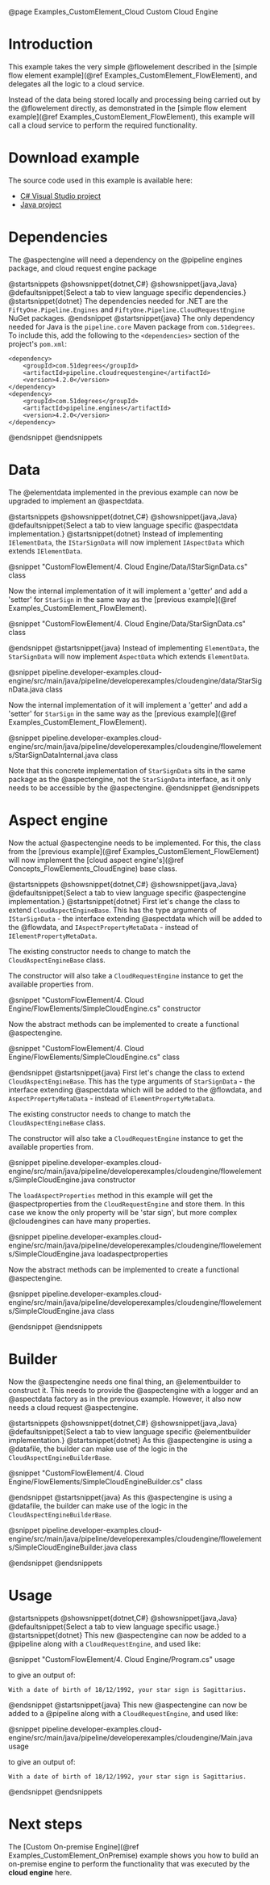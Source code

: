 @page Examples_CustomElement_Cloud Custom Cloud Engine

# Introduction

This example takes the very simple @flowelement described in the
[simple flow element example](@ref Examples_CustomElement_FlowElement),
and delegates all the logic to a cloud service.

Instead of the data being stored locally and processing being carried out by the @flowelement
directly, as demonstrated in the [simple flow element example](@ref Examples_CustomElement_FlowElement),
this example will call a cloud service to perform the required functionality.

# Download example

The source code used in this example is available here:
- [C# Visual Studio project](https://github.com/51Degrees/pipeline-dotnet/tree/master/Examples/CustomFlowElement/4.%20Cloud%20Engine)
- [Java project](https://github.com/51Degrees/pipeline-java/tree/main/pipeline.developer-examples/pipeline.developer-examples.cloud-engine)

# Dependencies

The @aspectengine will need a dependency on the @pipeline engines package, and cloud request engine package

@startsnippets
@showsnippet{dotnet,C#}
@showsnippet{java,Java}
@defaultsnippet{Select a tab to view language specific dependencies.}
@startsnippet{dotnet}
The dependencies needed for .NET are the `FiftyOne.Pipeline.Engines` and
`FiftyOne.Pipeline.CloudRequestEngine` NuGet packages.
@endsnippet
@startsnippet{java}
The only dependency needed for Java is the `pipeline.core` Maven package from `com.51degrees`.
To include this, add the following to the `<dependencies>` section of the project's `pom.xml`:
```{xml}
<dependency>
    <groupId>com.51degrees</groupId>
    <artifactId>pipeline.cloudrequestengine</artifactId>
    <version>4.2.0</version>
</dependency>
<dependency>
    <groupId>com.51degrees</groupId>
    <artifactId>pipeline.engines</artifactId>
    <version>4.2.0</version>
</dependency>
```
@endsnippet
@endsnippets



# Data

The @elementdata implemented in the previous example can now be upgraded to implement an
@aspectdata.

@startsnippets
@showsnippet{dotnet,C#}
@showsnippet{java,Java}
@defaultsnippet{Select a tab to view language specific @aspectdata implementation.}
@startsnippet{dotnet}
Instead of implementing `IElementData`, the `IStarSignData` will now implement `IAspectData`
which extends `IElementData`.

@snippet "CustomFlowElement/4. Cloud Engine/Data/IStarSignData.cs" class

Now the internal implementation of it will implement a 'getter' and add a 'setter' for `StarSign` in the
same way as the [previous example](@ref Examples_CustomElement_FlowElement).

@snippet "CustomFlowElement/4. Cloud Engine/Data/StarSignData.cs" class

@endsnippet
@startsnippet{java}
Instead of implementing `ElementData`, the `StarSignData` will now implement `AspectData`
which extends `ElementData`.

@snippet pipeline.developer-examples.cloud-engine/src/main/java/pipeline/developerexamples/cloudengine/data/StarSignData.java class

Now the internal implementation of it will implement a 'getter' and add a 'setter' for `StarSign` in the
same way as the [previous example](@ref Examples_CustomElement_FlowElement).

@snippet pipeline.developer-examples.cloud-engine/src/main/java/pipeline/developerexamples/cloudengine/flowelements/StarSignDataInternal.java class

Note that this concrete implementation of `StarSignData` sits in the same package as the @aspectengine,
not the `StarSignData` interface, as it only needs to be accessible by the @aspectengine.
@endsnippet
@endsnippets


# Aspect engine

Now the actual @aspectengine needs to be implemented. For this, the class from the
[previous example](@ref Examples_CustomElement_FlowElement) will now implement the
[cloud aspect engine's](@ref Concepts_FlowElements_CloudEngine) base class.

@startsnippets
@showsnippet{dotnet,C#}
@showsnippet{java,Java}
@defaultsnippet{Select a tab to view language specific @aspectengine implementation.}
@startsnippet{dotnet}
First let's change the class to extend `CloudAspectEngineBase`. This has the type arguments of
`IStarSignData` - the interface extending @aspectdata which will be added to the @flowdata, and 
`IAspectPropertyMetaData` - instead of `IElementPropertyMetaData`.

The existing constructor needs to change to match the `CloudAspectEngineBase` class.

The constructor will also take a `CloudRequestEngine` instance to get the available properties
from.

@snippet "CustomFlowElement/4. Cloud Engine/FlowElements/SimpleCloudEngine.cs" constructor

Now the abstract methods can be implemented to create a functional @aspectengine.

@snippet "CustomFlowElement/4. Cloud Engine/FlowElements/SimpleCloudEngine.cs" class

@endsnippet
@startsnippet{java}
First let's change the class to extend `CloudAspectEngineBase`. This has the type arguments of
`StarSignData` - the interface extending @aspectdata which will be added to the @flowdata, and 
`AspectPropertyMetaData` - instead of `ElementPropertyMetaData`.

The existing constructor needs to change to match the `CloudAspectEngineBase` class.

The constructor will also take a `CloudRequestEngine` instance to get the available properties
from.

@snippet pipeline.developer-examples.cloud-engine/src/main/java/pipeline/developerexamples/cloudengine/flowelements/SimpleCloudEngine.java constructor

The `loadAspectProperties` method in this example will get the @aspectproperties from the `CloudRequestEngine`
and store them. In this case we know the only property will be 'star sign', but more complex @cloudengines can have many
properties.

@snippet pipeline.developer-examples.cloud-engine/src/main/java/pipeline/developerexamples/cloudengine/flowelements/SimpleCloudEngine.java loadaspectproperties

Now the abstract methods can be implemented to create a functional @aspectengine.

@snippet pipeline.developer-examples.cloud-engine/src/main/java/pipeline/developerexamples/cloudengine/flowelements/SimpleCloudEngine.java class

@endsnippet
@endsnippets


# Builder

Now the @aspectengine needs one final thing, an @elementbuilder to construct it.
This needs to provide the @aspectengine with a logger and an @aspectdata factory as in
the previous example. However, it also now needs a cloud request @aspectengine.

@startsnippets
@showsnippet{dotnet,C#}
@showsnippet{java,Java}
@defaultsnippet{Select a tab to view language specific @elementbuilder implementation.}
@startsnippet{dotnet}
As this @aspectengine is using a @datafile, the builder can make use of the logic in the
`CloudAspectEngineBuilderBase`.

@snippet "CustomFlowElement/4. Cloud Engine/FlowElements/SimpleCloudEngineBuilder.cs" class

@endsnippet
@startsnippet{java}
As this @aspectengine is using a @datafile, the builder can make use of the logic in the
`CloudAspectEngineBuilderBase`.

@snippet pipeline.developer-examples.cloud-engine/src/main/java/pipeline/developerexamples/cloudengine/flowelements/SimpleCloudEngineBuilder.java class

@endsnippet
@endsnippets


# Usage

@startsnippets
@showsnippet{dotnet,C#}
@showsnippet{java,Java}
@defaultsnippet{Select a tab to view language specific usage.}
@startsnippet{dotnet}
This new @aspectengine can now be added to a @pipeline along with a `CloudRequestEngine`,
and used like:

@snippet "CustomFlowElement/4. Cloud Engine/Program.cs" usage

to give an output of:
```{bash}
With a date of birth of 18/12/1992, your star sign is Sagittarius.
```
@endsnippet
@startsnippet{java}
This new @aspectengine can now be added to a @pipeline along with a `CloudRequestEngine`,
and used like:

@snippet pipeline.developer-examples.cloud-engine/src/main/java/pipeline/developerexamples/cloudengine/Main.java usage

to give an output of:
```{bash}
With a date of birth of 18/12/1992, your star sign is Sagittarius.
```
@endsnippet
@endsnippets

# Next steps

The [Custom On-premise Engine](@ref Examples_CustomElement_OnPremise) example shows you how to build an on-premise engine to perform the functionality that was executed by the **cloud engine** here.

